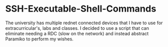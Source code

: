 # SSH-Executable-Shell-Commands
The university has multiple rednet connected devices that I have to use for extracurricular's, labs and classes. I decided to use a script that can eliminate needing a RDC (slow on the network) and instead abstract Paramiko to perform my wishes.
